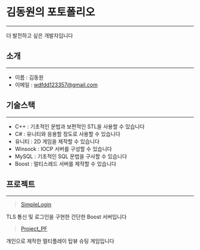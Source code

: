 # 김동원의 포토폴리오
---
더 발전하고 싶은 개발자입니다

## 소개
---
* 이름    : 김동원
* 이메일  : wdfdd123357@gmail.com

## 기술스택
---
* C++ : 기초적인 문법과 보편적인 STL을 사용할 수 있습니다
* C# : 유니티와 응용할 정도로 사용할 수 있습니다
* 유니티 : 2D 게임을 제작할 수 있습니다
* Winsock : IOCP 서버를 구성할 수 있습니다
* MySQL : 기초적인 SQL 문법을 구사할 수 있습니다
* Boost : 멀티스레드 서버를 제작할 수 있습니다

## 프로젝트
---
> [SimpleLogin](https://github.com/Yugi62/SimpleLogin)

TLS 통신 및 로그인을 구현한 간단한 Boost 서버입니다

> [Project_PF](https://github.com/Yugi62/Project_PF?tab=readme-ov-file)

개인으로 제작한 멀티플레이 탑뷰 슈팅 게임입니다
